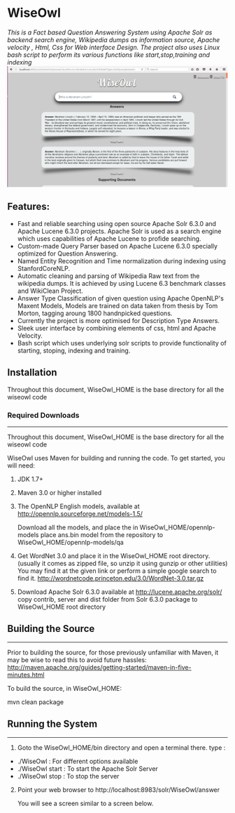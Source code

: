 # WiseOwl 
_This is a Fact based Question Answering System using Apache Solr as backend search engine, Wikipedia dumps as information source, Apache velocity , Html, Css for Web interface Design. The project also uses Linux bash script to perform its various functions like start,stop,training and indexing_
![Question Answering](screenshots/question.png)
## Features:
* Fast and reliable searching using open source Apache Solr 6.3.0 and Apache Lucene 6.3.0 projects. Apache Solr is used as a search engine which uses capabilities of Apache Lucene to profide searching.
* Custom-made Query Parser based on Apache Lucene 6.3.0 specially optimized for Question Answering.
* Named Entity Recognition and Time normalization during indexing using StanfordCoreNLP.
* Automatic cleaning and parsing of Wikipedia Raw text from the wikipedia dumps. It is achieved by using Lucene 6.3 benchmark classes and WikiClean Project.
* Answer Type Classification of given question using Apache OpenNLP's Maxent Models, Models are trained on data taken from thesis by Tom Morton, tagging aroung 1800 handnpicked questions. 
* Currently the project is more optimised for Description Type Answers.
* Sleek user interface by combining elements of css, html and Apache Velocity.
* Bash script which uses underlying solr scripts to provide functionality of starting, stoping, indexing and training.

## Installation 
Throughout this document, WiseOwl_HOME is the base directory for all the wiseowl code
### Required Downloads 
-----------------------------------------------------------------------------------------------------------------------
Throughout this document, WiseOwl_HOME is the base directory for all the wiseowl code

WiseOwl uses Maven for building and running the code.  To get
started, you will need:

1. JDK 1.7+ 
2. Maven 3.0 or higher installed
3. The OpenNLP English models, available at 
   http://opennlp.sourceforge.net/models-1.5/
   
   Download all the models, and place the in WiseOwl_HOME/opennlp-models
   place ans.bin model from the repository to WiseOwl_HOME/opennlp-models/qa
   

4. Get WordNet 3.0 and place it in the WiseOwl_HOME root directory.
   (usually it comes as zipped file, so unzip it using gunzip or other utilities)
   You may find it at the given link or perform a simple google search to find it.
   http://wordnetcode.princeton.edu/3.0/WordNet-3.0.tar.gz
   
5. Download Apache Solr 6.3.0 available at
   http://lucene.apache.org/solr/
   copy contrib, server and dist folder from Solr 6.3.0 package to WiseOwl_HOME root directory

## Building the Source
----------------------------------------------

Prior to building the source, for those previously unfamiliar with Maven,
it may be wise to read this to avoid future hassles:
http://maven.apache.org/guides/getting-started/maven-in-five-minutes.html

To build the source, in WiseOwl_HOME:

   mvn clean package 

## Running the System
--------------------
1. Goto the WiseOwl_HOME/bin directory and open a terminal there.
  type : 
 * ./WiseOwl        : For different options available 
 * ./WiseOwl start  : To start the Apache Solr Server
 * ./WiseOwl stop   : To stop the server
2. Point your web browser to 
   http://localhost:8983/solr/WiseOwl/answer
   
   You will see a screen similar to a screen below.
 
